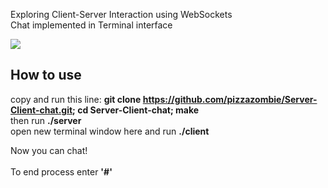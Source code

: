  Exploring Client-Server Interaction using WebSockets<br>
Chat implemented in Terminal interface<br>
 
 <img src="img/chat.gif">
 
 <h2>How to use</h2>
 
 copy and run this line: <b>git clone https://github.com/pizzazombie/Server-Client-chat.git; cd Server-Client-chat; make</b><br>
 then run <b>./server</b><br>
 open new terminal window here and run <b>./client</b><br>
 
 Now you can chat!<br><br>
 To end process enter <b>'#'</b>
